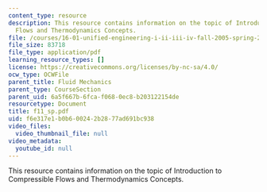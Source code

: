 ```yaml
---
content_type: resource
description: This resource contains information on the topic of Introduction to Compressible
  Flows and Thermodynamics Concepts.
file: /courses/16-01-unified-engineering-i-ii-iii-iv-fall-2005-spring-2006/f6e317e1b0b600242b2877ad691bc938_f11_sp.pdf
file_size: 83718
file_type: application/pdf
learning_resource_types: []
license: https://creativecommons.org/licenses/by-nc-sa/4.0/
ocw_type: OCWFile
parent_title: Fluid Mechanics
parent_type: CourseSection
parent_uid: 6a5f667b-6fca-f068-0ec8-b203122154de
resourcetype: Document
title: f11_sp.pdf
uid: f6e317e1-b0b6-0024-2b28-77ad691bc938
video_files:
  video_thumbnail_file: null
video_metadata:
  youtube_id: null
---
```

This resource contains information on the topic of Introduction to Compressible Flows and Thermodynamics Concepts.